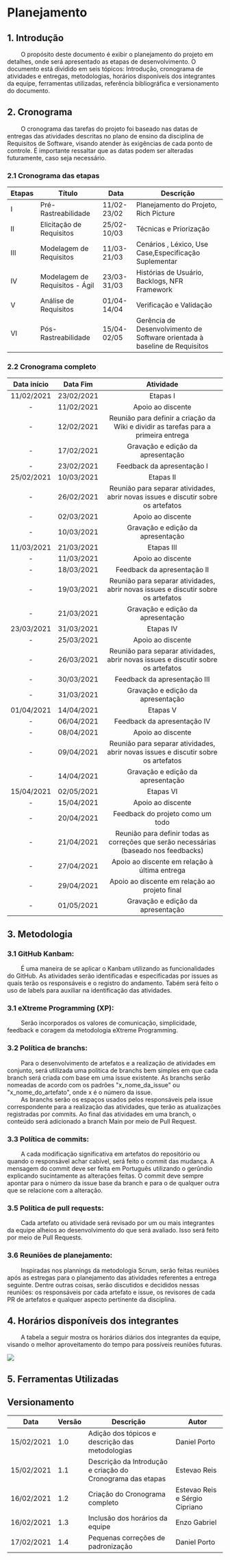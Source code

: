 # Planejamento

## 1. Introdução
&emsp;&emsp; O propósito deste documento é exibir o planejamento do projeto em detalhes, onde será apresentado as etapas de desenvolvimento. O documento está dividido em seis tópicos: Introdução, cronograma de atividades e entregas, metodologias, horários disponíveis dos integrantes da equipe, ferramentas utilizadas, referência bibliográfica e versionamento do documento.

## 2. Cronograma
&emsp;&emsp; O cronograma das tarefas do projeto foi baseado nas datas de entregas das atividades descritas no plano de ensino da disciplina de Requisitos de Software, visando atender às exigências de cada ponto de controle. É importante ressaltar que as datas podem ser alteradas futuramente, caso seja necessário.

### 2.1 Cronograma das etapas
|Etapas|Título|Data|Descrição|
|-----|------|----|---------|
|I  | Pré-Rastreabilidade            | 11/02-23/02 | Planejamento do Projeto, Rich Picture|
|II |Elicitação de Requisitos        | 25/02-10/03 | Técnicas e Priorização|
|III| Modelagem de Requisitos        | 11/03-21/03 | Cenários , Léxico, Use Case,Especificação Suplementar |
|IV | Modelagem de Requisitos - Ágil | 23/03-31/03 | Histórias de Usuário, Backlogs, NFR Framework|
|V  | Análise de Requisitos          | 01/04-14/04 | Verificação e Validação |
|VI | Pós-Rastreabilidade            | 15/04-02/05 | Gerência de Desenvolvimento de Software orientada à baseline de Requisitos|

### 2.2 Cronograma completo
|Data início|Data Fim|Atividade|
|:-:|:-:|:-:|
|11/02/2021|23/02/2021|Etapas I|
|-         |11/02/2021|Apoio ao discente|
|-         |12/02/2021|Reunião para definir a criação da Wiki e dividir as tarefas para a primeira entrega|
|-         |17/02/2021|Gravação e edição da apresentação|
|-         |23/02/2021|Feedback da apresentação I|
|25/02/2021|10/03/2021|Etapas II|
|-         |26/02/2021|Reunião para separar atividades, abrir novas issues e discutir sobre os artefatos|
|-         |02/03/2021|Apoio ao discente|
|-         |10/03/2021|Gravação e edição da apresentação|
|11/03/2021|21/03/2021|Etapas III|
|-         |11/03/2021|Apoio ao discente|
|-         |18/03/2021|Feedback da apresentação II|
|-         |19/03/2021|Reunião para separar atividades, abrir novas issues e discutir sobre os artefatos|
|-         |21/03/2021|Gravação e edição da apresentação|
|23/03/2021|31/03/2021|Etapas IV|
|-         |25/03/2021|Apoio ao discente|
|-         |26/03/2021|Reunião para separar atividades, abrir novas issues e discutir sobre os artefatos|
|-         |30/03/2021|Feedback da apresentação III|
|-         |31/03/2021|Gravação e edição da apresentação|
|01/04/2021|14/04/2021|Etapas V|
|-         |06/04/2021|Feedback da apresentação IV|
|-         |08/04/2021|Apoio ao discente|
|-         |09/04/2021|Reunião para separar atividades, abrir novas issues e discutir sobre os artefatos|
|-         |14/04/2021|Gravação e edição da apresentação|
|15/04/2021|02/05/2021|Etapas VI|
|-         |15/04/2021|Apoio ao discente|
|-         |20/04/2021|Feedback do projeto como um todo|
|-         |21/04/2021|Reunião para definir todas as correções que serão necessárias (baseado nos feedbacks)|
|-         |27/04/2021|Apoio ao discente em relação à última entrega|
|-         |29/04/2021|Apoio ao discente em relação ao projeto final|
|-         |01/05/2021|Gravação e edição da apresentação|

## 3. Metodologia
### 3.1 GitHub Kanbam:
&emsp;&emsp; É uma maneira de se aplicar o Kanbam utilizando as funcionalidades do GitHub. As atividades serão identificadas e especificadas por issues as quais terão os responsáveis e o registro do andamento. Tabém será feito o uso de labels para auxiliar na identificação das atividades.

### 3.1 eXtreme Programming (XP):
&emsp;&emsp; Serão incorporados os valores de comunicação, simplicidade, feedback e coragem da metodologia eXtreme Programming.

### 3.2 Política de branchs:
&emsp;&emsp; Para o desenvolvimento de artefatos e a realização de atividades em conjunto, será utilizada uma politica de branchs bem simples em que cada branch será criada com base em uma issue existente. As branchs serão nomeadas de acordo com os padrões "x_nome_da_issue" ou "x_nome_do_artefato", onde x é o número da issue.<br>
&emsp;&emsp; As branchs serão os espaços usados pelos responsáveis pela issue correspondente para a realização das atividades, que terão as atualizações registradas por commits. Ao final das atividades em uma branch, o conteúdo será adicionado a branch Main por meio de Pull Request.

### 3.3 Política de commits:
&emsp;&emsp; A cada modificação significativa em artefatos do repositório ou quando o responsável achar cabível, será feito o commit das mudança. A mensagem do commit deve ser feita em Português utilizando o gerûndio explicando sucintamente as alterações feitas. O commit deve sempre apontar para o número da issue base da branch e para o de qualquer outra que se relacione com a alteração.

### 3.5 Política de pull requests:
&emsp;&emsp; Cada artefato ou atividade será revisado por um ou mais integrantes da equipe alheios ao desenvolvimento do que será avaliado. Isso será feito por meio de Pull Requests.

### 3.6 Reuniões de planejamento:
&emsp;&emsp; Inspiradas nos plannings da metodologia Scrum, serão feitas reuniões após as estregas para o planejamento das atividades referentes a entrega seguinte. Dentre outras coisas, serão discutidos e decididos nessas reuniões: os responsáveis por cada artefato e issue, os revisores de cada PR de artefatos e qualquer aspecto pertinente da disciplina.

## 4. Horários disponíveis dos integrantes

&emsp;&emsp; A tabela a seguir mostra os horários diários dos integrantes da equipe, visando o melhor aproveitamento do tempo para possíveis reuniões futuras.

![](https://i.imgur.com/mf1Ri1F.png)

## 5. Ferramentas Utilizadas

## Versionamento
			
|Data|Versão|Descrição|Autor|			
|----|------|---------|----|			
|15/02/2021|1.0|Adição dos tópicos e descrição das metodologias|Daniel Porto|
|15/02/2021|1.1|Descrição da Introdução e criação do Cronograma das etapas|Estevao Reis|
|16/02/2021|1.2|Criação do Cronograma completo|Estevao Reis e Sérgio Cipriano|
|16/02/2021|1.3|Inclusão dos horários da equipe|Enzo Gabriel|
|17/02/2021|1.4|Pequenas correções de padronização|Daniel Porto|
